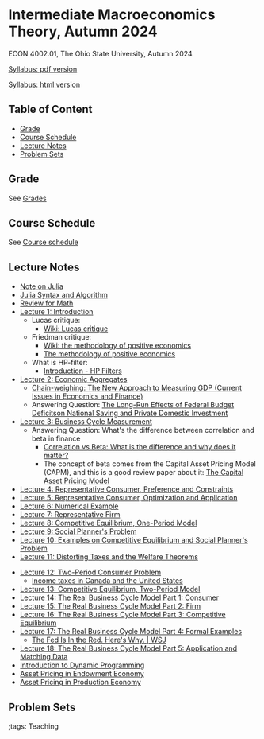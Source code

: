 # Intermediate Macroeconomics Theory, Autumn 2024

ECON 4002.01, The Ohio State University, Autumn 2024

[Syllabus: pdf version](pdf/IntermediateMacroAutumn2024/syllabus/syllabus.pdf)

[Syllabus: html version](pdf/IntermediateMacroAutumn2024/syllabus/syllabus.html)

## Table of Content
<!-- vim-markdown-toc GFM -->

* [Grade](#grade)
* [Course Schedule](#course-schedule)
* [Lecture Notes](#lecture-notes)
* [Problem Sets](#problem-sets)

<!-- vim-markdown-toc -->


## Grade

See [Grades](pdf/IntermediateMacroAutumn2024/syllabus/syllabus.html#grades)

## Course Schedule

See [Course schedule](pdf/IntermediateMacroAutumn2024/syllabus/syllabus.html#tentative-course-schedule)

<!-- ## Exam Reviews -->

<!-- - [Midterm Review](pdf/IntermediateMacroAutumn2024/Midterm/midtermReview.pdf) -->

## Lecture Notes

- [Note on Julia](JuliaNote.html)
- [Julia Syntax and Algorithm](pdf/IntermediateMacroAutumn2024/JuliaSyntax/build/JuliaSyntax.pdf)
- [Review for Math](pdf/IntermediateMacroAutumn2024/math/Final/math.pdf)
- [Lecture 1: Introduction](pdf/IntermediateMacroAutumn2024/Lecture_01/Final/Lecture_01.pdf)
    - Lucas critique:
        - [Wiki: Lucas critique](https://en.wikipedia.org/wiki/Lucas_critique)
    - Friedman critique:
        - [Wiki: the methodology of positive economics](https://en.wikipedia.org/wiki/Essays_in_Positive_Economics#The_Methodology_of_Positive_Economics)
        - [The methodology of positive economics](https://books.google.com/books?hl=en&lr=&id=NqNGaJBahWoC&oi=fnd&pg=PA180&dq=The+Methodology+of+Positive+Economics&ots=gLKnEx_kWX&sig=nWfE1bFegyceirvT_tWEEJzJtoU#v=onepage&q=The%20Methodology%20of%20Positive%20Economics&f=false)
    - What is HP-filter:
        - [Introduction - HP Filters](http://www.clementincastellano.com/Notebooks/static/HP%20Filter.html)
- [Lecture 2: Economic Aggregates](pdf/IntermediateMacroAutumn2024/Lecture_02/Final/Lecture_02.pdf)
    - [Chain-weighing: The New Approach to Measuring GDP (Current Issues in Economics and Finance)](https://www.newyorkfed.org/medialibrary/media/research/current_issues/ci1-9.pdf)
    - Answering Question: [The Long-Run Effects of Federal Budget Deficitson National Saving and Private Domestic Investment](https://www.cbo.gov/sites/default/files/113th-congress-2013-2014/workingpaper/45140-NSPDI_workingPaper_1.pdf)
- [Lecture 3: Business Cycle Measurement](pdf/IntermediateMacroAutumn2024/Lecture_03/Final/Lecture_03.pdf)
    - Answering Question: What's the difference between correlation and beta in finance
        - [Correlation vs Beta: What is the difference and why does it matter?](https://www.mackenzieinvestments.com/content/dam/mackenzie/en/insights/wp-alts-correlation-vs-beta-en.pdf)
        - The concept of beta comes from the Capital Asset Pricing Model (CAPM), and this is a good review paper about it: [The Capital Asset Pricing Model](https://pubs.aeaweb.org/doi/pdfplus/10.1257/0895330042162340)
- [Lecture 4: Representative Consumer, Preference and Constraints](pdf/IntermediateMacroAutumn2024/Lecture_04/Final/Lecture_04.pdf)
- [Lecture 5: Representative Consumer, Optimization and Application](pdf/IntermediateMacroAutumn2024/Lecture_05/Lecture_05.pdf)
- [Lecture 6: Numerical Example](pdf/IntermediateMacroAutumn2024/Lecture_06/Lecture_06.pdf)
- [Lecture 7: Representative Firm](pdf/IntermediateMacroAutumn2024/Lecture_07/Final/Lecture_07.pdf)
- [Lecture 8: Competitive Equilibrium, One-Period Model](pdf/IntermediateMacroAutumn2024/Lecture_08/Final/Lecture_08.pdf)
- [Lecture 9: Social Planner's Problem](pdf/IntermediateMacroAutumn2024/Lecture_09/Final/Lecture_09.pdf)
- [Lecture 10: Examples on Competitive Equilibrium and Social Planner's Problem](pdf/IntermediateMacroAutumn2024/Lecture_10/Final/Lecture_10.pdf)
- [Lecture 11: Distorting Taxes and the Welfare Theorems](pdf/IntermediateMacroAutumn2024/Lecture_11/Final/Lecture_11.pdf)
<!-- - [Midterm Review 1](pdf/IntermediateMacroAutumn2024/midtermReview_1.pdf) -->
<!-- - [Midterm Review 2](pdf/IntermediateMacroAutumn2024/midtermReview_2.pdf) -->
- [Lecture 12: Two-Period Consumer Problem](pdf/IntermediateMacroAutumn2024/Lecture_12/Final/Lecture_12.pdf)
    - [Income taxes in Canada and the United States](https://www150.statcan.gc.ca/n1/en/pub/75-001-x/2000002/article/5071-eng.pdf?st=u5EgyaFN)
- [Lecture 13: Competitive Equilibrium, Two-Period Model](pdf/IntermediateMacroAutumn2024/Lecture_13/Final/Lecture_13.pdf)
- [Lecture 14: The Real Business Cycle Model Part 1: Consumer](pdf/IntermediateMacroAutumn2024/Lecture_14/Final/Lecture_14.pdf)
- [Lecture 15: The Real Business Cycle Model Part 2: Firm](pdf/IntermediateMacroAutumn2024/Lecture_15/Final/Lecture_15.pdf)
- [Lecture 16: The Real Business Cycle Model Part 3: Competitive Equilibrium](pdf/IntermediateMacroAutumn2024/Lecture_16/Lecture_16.pdf)
- [Lecture 17: The Real Business Cycle Model Part 4: Formal Examples](pdf/IntermediateMacroAutumn2024/Lecture_17/Lecture_17.pdf)
    - [The Fed Is In the Red. Here's Why. | WSJ](https://www.youtube.com/watch?v=p0z_zKWJTao)
- [Lecture 18: The Real Business Cycle Model Part 5: Application and Matching Data](pdf/IntermediateMacroAutumn2024/Lecture_18/Final/Lecture_18.pdf)
- [Introduction to Dynamic Programming](pdf/IntermediateMacroAutumn2024/DynamicProgramming/Final/DynamicProgramming.pdf)
- [Asset Pricing in Endowment Economy](pdf/IntermediateMacroAutumn2024/AssetPricingEndowment/build/AssetPricingEndowment.pdf)
- [Asset Pricing in Production Economy](pdf/IntermediateMacroAutumn2024/AssetPricingProduction/build/AssetPricingProduction.pdf)
<!-- - [Final Review 1](pdf/IntermediateMacroAutumn2024/finalreview_1.pdf) -->
<!-- - [Final Review 2](pdf/IntermediateMacroAutumn2024/finalreview_2.pdf) -->

## Problem Sets

<!-- - [Problem Set 1](pdf/IntermediateMacroAutumn2024/ProblemSet1/ProblemSet_01_v01.pdf) -->
<!-- - [Problem Set 2](pdf/IntermediateMacroAutumn2024/ProblemSet2/build/ProblemSet2.pdf) -->
<!--     - [Problem Set 2 Answer Sheet](pdf/IntermediateMacroAutumn2024/ProblemSet2/PS2AnswerSheet.pdf) -->
<!-- - [Problem Set 3](pdf/IntermediateMacroAutumn2024/ProblemSet3/Final/ProblemSet3.pdf) -->
<!-- - [Problem Set 4](pdf/IntermediateMacroAutumn2024/ProblemSet4/Final/ProblemSet4.pdf) -->

;tags: Teaching

